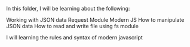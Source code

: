 In this folder, I will be learning about the following:

Working with JSON data
Request Module
Modern JS
How to manipulate JSON data
How to read and write file using fs module

I will learning the rules and syntax of modern javascript
